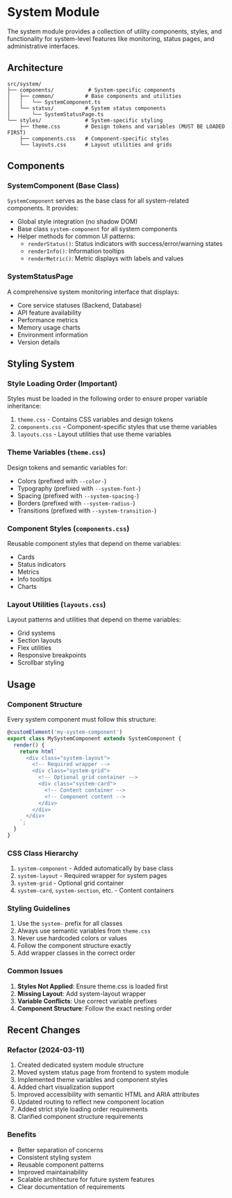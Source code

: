 # System Module

The system module provides a collection of utility components, styles, and functionality for system-level features like monitoring, status pages, and administrative interfaces.

## Architecture

```
src/system/
├── components/           # System-specific components
│   ├── common/          # Base components and utilities
│   │   └── SystemComponent.ts
│   └── status/          # System status components
│       └── SystemStatusPage.ts
└── styles/              # System-specific styling
    ├── theme.css        # Design tokens and variables (MUST BE LOADED FIRST)
    ├── components.css   # Component-specific styles
    └── layouts.css      # Layout utilities and grids
```

## Components

### SystemComponent (Base Class)

`SystemComponent` serves as the base class for all system-related components. It provides:

- Global style integration (no shadow DOM)
- Base class `system-component` for all system components
- Helper methods for common UI patterns:
  - `renderStatus()`: Status indicators with success/error/warning states
  - `renderInfo()`: Information tooltips
  - `renderMetric()`: Metric displays with labels and values

### SystemStatusPage

A comprehensive system monitoring interface that displays:

- Core service statuses (Backend, Database)
- API feature availability
- Performance metrics
- Memory usage charts
- Environment information
- Version details

## Styling System

### Style Loading Order (Important)

Styles must be loaded in the following order to ensure proper variable inheritance:

1. `theme.css` - Contains CSS variables and design tokens
2. `components.css` - Component-specific styles that use theme variables
3. `layouts.css` - Layout utilities that use theme variables

### Theme Variables (`theme.css`)

Design tokens and semantic variables for:

- Colors (prefixed with `--color-`)
- Typography (prefixed with `--system-font-`)
- Spacing (prefixed with `--system-spacing-`)
- Borders (prefixed with `--system-radius-`)
- Transitions (prefixed with `--system-transition-`)

### Component Styles (`components.css`)

Reusable component styles that depend on theme variables:

- Cards
- Status indicators
- Metrics
- Info tooltips
- Charts

### Layout Utilities (`layouts.css`)

Layout patterns and utilities that depend on theme variables:

- Grid systems
- Section layouts
- Flex utilities
- Responsive breakpoints
- Scrollbar styling

## Usage

### Component Structure

Every system component must follow this structure:

```typescript
@customElement('my-system-component')
export class MySystemComponent extends SystemComponent {
  render() {
    return html`
      <div class="system-layout">
        <!-- Required wrapper -->
        <div class="system-grid">
          <!-- Optional grid container -->
          <div class="system-card">
            <!-- Content container -->
            <!-- Component content -->
          </div>
        </div>
      </div>
    `;
  }
}
```

### CSS Class Hierarchy

1. `system-component` - Added automatically by base class
2. `system-layout` - Required wrapper for system pages
3. `system-grid` - Optional grid container
4. `system-card`, `system-section`, etc. - Content containers

### Styling Guidelines

1. Use the `system-` prefix for all classes
2. Always use semantic variables from `theme.css`
3. Never use hardcoded colors or values
4. Follow the component structure exactly
5. Add wrapper classes in the correct order

### Common Issues

1. **Styles Not Applied**: Ensure theme.css is loaded first
2. **Missing Layout**: Add system-layout wrapper
3. **Variable Conflicts**: Use correct variable prefixes
4. **Component Structure**: Follow the exact nesting order

## Recent Changes

### Refactor (2024-03-11)

1. Created dedicated system module structure
2. Moved system status page from frontend to system module
3. Implemented theme variables and component styles
4. Added chart visualization support
5. Improved accessibility with semantic HTML and ARIA attributes
6. Updated routing to reflect new component location
7. Added strict style loading order requirements
8. Clarified component structure requirements

### Benefits

- Better separation of concerns
- Consistent styling system
- Reusable component patterns
- Improved maintainability
- Scalable architecture for future system features
- Clear documentation of requirements
